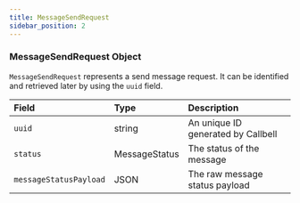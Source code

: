 ```yaml
---
title: MessageSendRequest
sidebar_position: 2
---
```


### MessageSendRequest Object

`MessageSendRequest` represents a send message request. It can be identified and retrieved later by using the `uuid` field.

| Field                  | Type          | Description                        |
| :--------------------- | :------------ | :--------------------------------- |
| `uuid`                 | string        | An unique ID generated by Callbell |
| `status`               | MessageStatus | The status of the message          |
| `messageStatusPayload` | JSON          | The raw message status payload     |